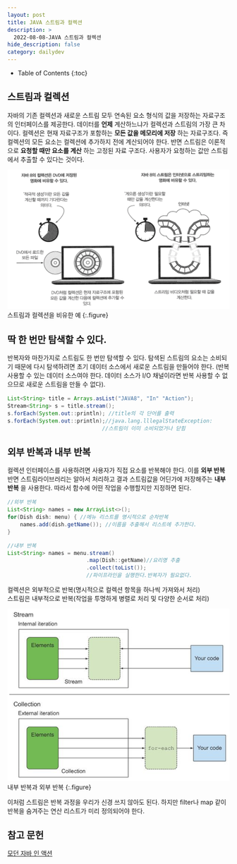 ```yaml
---
layout: post
title: JAVA 스트림과 컬렉션
description: >
  2022-08-08-JAVA 스트림과 컬렉션
hide_description: false
category: dailydev
---
```


- Table of Contents
{:toc}

## 스트림과 컬렉션
자바의 기존 컬렉션과 새로운 스트림 모두 연속된 요소 형식의 값을 저장하는 자료구조의 인터페이스를 제공한다. 데이터를 __언제__ 계산하느냐가 컬렉션과 스트림의 가장 큰 차이다. 컬렉션은 현재 자료구조가 포함하는 __모든 값을 메모리에 저장__ 하는 자료구조다. 즉 컬렉션의 모든 요소는 컬렉션에 추가하지 전에 계산되어야 한다. 반면 스트림은 이론적으로 __요청할 때만 요소를 계산__ 하는 고정된 자료 구조다.
사용자가 요청하는 값만 스트림에서 추출할 수 있다는 것이다.

![image](/assets/img/blog/streamdvd.png)
<br> 스트림과 컬렉션을 비유한 예
{:.figure}

## 딱 한 번만 탐색할 수 있다.
반복자와 마찬가지로 스트림도 한 번만 탐색할 수 있다. 탐색된 스트림의 요소는 소비되기 때문에 다시 탐색하려면 초기 데이터 소스에서 새로운 스트림을 만들어야 한다. (반복 사용할 수 있는 데이터 소스여야 한다. 데이터 소스가 I/O 채널이라면 반복 사용할 수 없으므로 새로운 스트림을 만들 수 없다).

```java
List<String> title = Arrays.asList("JAVA8", "In" "Action");
Stream<String> s = title.stream();
s.forEach(System.out::println); //title의 각 단어를 출력
s.forEach(System.out::println);//java.lang.lllegalStateException: 
                              //스트림이 이미 소비되었거나 닫힘 
```
## 외부 반복과 내부 반복
컬렉션 인터페이스를 사용하려면 사용자가 직접 요소를 반복해야 한다. 이를 __외부 반복__ 반면 스트림라이브러리는 알아서 처리하고 결과 스트림값을 어딘가에 저장해주는 __내부 반복__ 을 사용한다. 따라서 함수에 어떤 작업을 수행할지만 지정하면 된다.

```java
//외부 반복
List<String> names = new ArrayList<>();
for(Dish dish: menu) { //메뉴 리스트를 명시적으로 순차반복
    names.add(dish.getName()); //이름을 추출해서 리스트에 추가한다.
}
```

```java
//내부 반복
List<String> names = menu.stream()
                         .map(Dish::getName)//요리명 추출
                         .collect(toList());
                         //파이프라인을 실행한다.반복자가 필요없다.
```
컬렉션은 외부적으로 반복(명시적으로 컬렉션 항목을 하나씩 가져와서 처리)<br>
스트림은 내부적으로 반복(작업을 투명하게 병렬로 처리 및 다양한 순서로 처리)

![image](/assets/img/blog/streamvs.png)
<br> 내부 반복과 외부 반복
{:.figure}

이처럼 스트림은 반복 과정을 우리가 신경 쓰지 않아도 된다. 하지만 filter나  map 같이 반복을 숨겨주는 연산 리스트가 미리 정의되어야 한다. 

## 참고 문헌

[모던 자바 인 액션](https://www.aladin.co.kr/shop/wproduct.aspx?ItemId=200069290)
